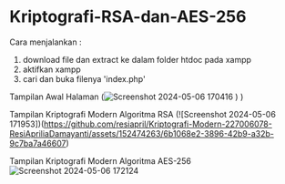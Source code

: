 # Kriptografi-RSA-dan-AES-256

Cara menjalankan :
1. download file dan extract ke dalam folder htdoc pada xampp
2. aktifkan xampp
3. cari dan buka filenya 'index.php'

Tampilan Awal Halaman
(![Screenshot 2024-05-06 170416](https://github.com/resiapril/Kriptografi-Modern-227006078-ResiApriliaDamayanti/assets/152474263/af28f795-3f76-45e7-840a-56f28621b794)
)
)

Tampilan Kriptografi Modern Algoritma RSA
(![Screenshot 2024-05-06 171953])(https://github.com/resiapril/Kriptografi-Modern-227006078-ResiApriliaDamayanti/assets/152474263/6b1068e2-3896-42b9-a32b-9c7ba7a46607)


Tampilan Kriptografi Modern Algoritma AES-256
![Screenshot 2024-05-06 172124](https://github.com/resiapril/Kriptografi-Modern-227006078-ResiApriliaDamayanti/assets/152474263/455fb35b-67c7-44a3-ab78-c2c33286a682)
